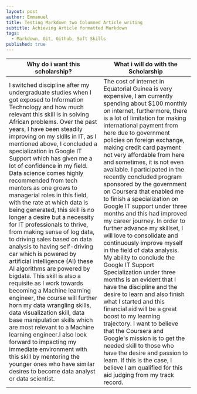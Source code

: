 ```yaml
---
layout: post
author: Emmanuel
title: Testing Markdown two Columned Article writing
subtitle: Achieving Article formatted Markdown
tags:
  - Markdown, Git, Github, Soft Skills
published: true
---
```


<table class="styled-table">
  <thead>
    <tr>
      <th>Why do i want this scholarship?</th>
      <th>What i will do with the Scholarship</th>
    </tr>
  </thead>
  <tbody>
    <tr>
      <td> I switched discipline after my undergraduate studies when I got exposed to Information Technology and how much relevant this skill is in solving African problems. Over the past years, I have been steadily improving on my skills in IT, as I mentioned above, I concluded a specialization in Google IT Support which has given me a lot of confidence in my field.
      Data science comes highly recommended from tech mentors as one grows to managerial roles in this field, with the rate at which data is being generated, this skill is no longer a desire but a necessity for IT professionals to thrive, from making sense of log data, to driving sales based on data analysis to having self-driving car which is powered by artificial intelligence (AI) these AI algorithms are powered by bigdata.
    This skill is also a requisite as I work towards becoming a Machine learning engineer, the course will further horn my data wrangling skills, data visualization skill, data base manipulation skills which are most relevant to a Machine learning engineer.I also look forward to impacting my immediate environment with this skill by mentoring the younger ones who have similar desires to become data analyst or data scientist.</td>
      <td> The cost of internet in Equatorial Guinea is very expensive, I am currently spending about $100 monthly on internet, furthermore, there is a lot of limitation for making international payment from here due to government policies on foreign exchange, making credit card payment not very affordable from here and sometimes, it is not even available.
      I participated in the recently concluded program sponsored by the government on Coursera that enabled me to finish a specialization on Google IT support under three months and this had improved my career journey.
      In order to further advance my skillset, I will love to consolidate and continuously improve myself in the field of data analysis. My ability to conclude the Google IT Support Specialization under three months is an evident that I have the discipline and the desire to learn and also finish what I started and this financial aid will be a great boost to my learning trajectory.
      I want to believe that the Coursera and Google's mission is to get the needed skill to those who have the desire and passion to learn. If this is the case, I believe I am qualified for this aid judging from my track record.</td>
    </tr>
  </tbody>
</table>



  


  



